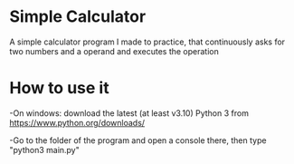 # Simple Calculator
A simple calculator program I made to practice, that continuously asks for two numbers and a operand and executes the operation

# How to use it
-On windows: download the latest (at least v3.10) Python 3 from https://www.python.org/downloads/

-Go to the folder of the program and open a console there, then type "python3 main.py"
